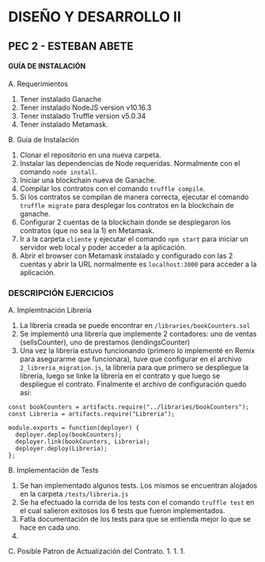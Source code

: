 
# DISEÑO Y DESARROLLO II
## PEC 2 - ESTEBAN ABETE



#### GUÍA DE INSTALACIÓN

A. Requerimientos
1. Tener instalado Ganache
1. Tener instalado NodeJS version v10.16.3
1. Tener instalado Truffle version v5.0.34
1. Tener instalado Metamask.

B. Guía de Instalación
1. Clonar el repositorio en una nueva carpeta.
1. Instalar las dependencias de Node requeridas. Normalmente con el comando `node install`.
1. Iniciar una blockchain nueva de Ganache.
1. Compilar los contratos con el comando `truffle compile`.
1. Si los contratos se compilan de manera correcta, ejecutar el comando `truffle migrate` para desplegar los contratos en la blockchain de ganache.
1. Configurar 2 cuentas de la blockchain donde se desplegaron los contratos (que no sea la 1) en Metamask.
1. Ir a la carpeta `cliente` y ejecutar el comando `npm start` para iniciar un servidor web local y poder acceder a la aplicación.
1. Abrir el browser con Metamask instalado y configurado con las 2 cuentas y abrir la URL normalmente es `localhost:3000` para acceder a la aplicación.

### DESCRIPCIÓN EJERCICIOS

A. Implemtnación Librería
1. La librería creada se puede encontrar en `/libraries/bookCounters.sol`
1. Se implementó una librería que implemente 2 contadores: uno de ventas (sellsCounter), uno de prestamos (lendingsCounter)
1. Una vez la librería estuvo funcionando (primero lo implementé en Remix para asegurarme que funcionara), tuve que configurar en el archivo `2_libreria_migration.js`, la librería para que primero se despliegue la librería, luego se linke la librería en el contrato y que luego se despliegue el contrato. Finalmente el archivo de configuración quedo asi:

```
const bookCounters = artifacts.require("../libraries/bookCounters");
const Libreria = artifacts.require("Libreria");

module.exports = function(deployer) {
  deployer.deploy(bookCounters);
  deployer.link(bookCounters, Libreria);
  deployer.deploy(Libreria);
};
```
B. Implementación de Tests
1. Se han implementado algunos tests. Los mismos se encuentran alojados en la carpeta `/tests/libreria.js`
1. Se ha efectuado la corrida de los tests con el comando `truffle test` en el cual salieron exitosos los 6 tests que fueron implementados.
1. Fatla documentación de los tests para que se entienda mejor lo que se hace en cada uno.
1. 

C. Posible Patron de Actualización del Contrato.
1.
1.
1.
